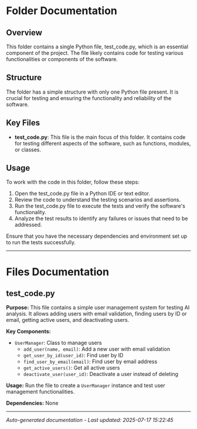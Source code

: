 # Folder Documentation

## Overview
This folder contains a single Python file, test_code.py, which is an essential component of the project. The file likely contains code for testing various functionalities or components of the software.

## Structure
The folder has a simple structure with only one Python file present. It is crucial for testing and ensuring the functionality and reliability of the software.

## Key Files
- **test_code.py**: This file is the main focus of this folder. It contains code for testing different aspects of the software, such as functions, modules, or classes.

## Usage
To work with the code in this folder, follow these steps:
1. Open the test_code.py file in a Python IDE or text editor.
2. Review the code to understand the testing scenarios and assertions.
3. Run the test_code.py file to execute the tests and verify the software's functionality.
4. Analyze the test results to identify any failures or issues that need to be addressed.

Ensure that you have the necessary dependencies and environment set up to run the tests successfully.

---

# Files Documentation

## test_code.py

**Purpose:** This file contains a simple user management system for testing AI analysis. It allows adding users with email validation, finding users by ID or email, getting active users, and deactivating users.

**Key Components:**
- `UserManager`: Class to manage users
  - `add_user(name, email)`: Add a new user with email validation
  - `get_user_by_id(user_id)`: Find user by ID
  - `find_user_by_email(email)`: Find user by email address
  - `get_active_users()`: Get all active users
  - `deactivate_user(user_id)`: Deactivate a user instead of deleting

**Usage:** Run the file to create a `UserManager` instance and test user management functionalities.

**Dependencies:** None

---
*Auto-generated documentation - Last updated: 2025-07-17 15:22:45*
